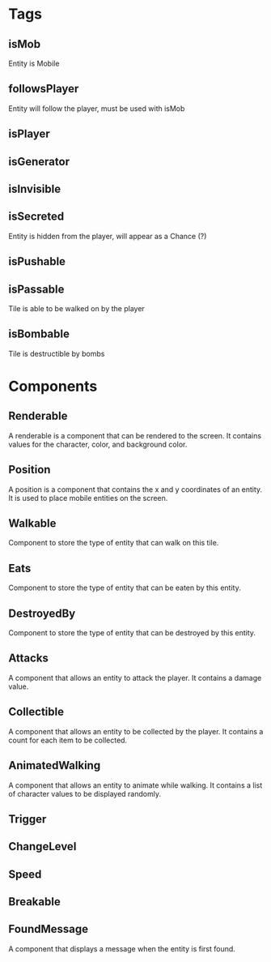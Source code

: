 # Tags

## isMob

Entity is Mobile

## followsPlayer

Entity will follow the player, must be used with isMob

## isPlayer

## isGenerator

## isInvisible

## isSecreted

Entity is hidden from the player, will appear as a Chance (?)

## isPushable

## isPassable
Tile is able to be walked on by the player

## isBombable

Tile is destructible by bombs

# Components

## Renderable

A renderable is a component that can be rendered to the screen.  It contains values for the character, color, and background color.

## Position

A position is a component that contains the x and y coordinates of an entity.  It is used to place mobile entities on the screen.

##  Walkable

Component to store the type of entity that can walk on this tile.

##  Eats

Component to store the type of entity that can be eaten by this entity.

##  DestroyedBy

Component to store the type of entity that can be destroyed by this entity.

##  Attacks

A component that allows an entity to attack the player.  It contains a damage value.

##  Collectible

A component that allows an entity to be collected by the player.  It contains a count for each item to be collected.

##  AnimatedWalking

A component that allows an entity to animate while walking.  It contains a list of character values to be displayed randomly.

##  Trigger

##  ChangeLevel

##  Speed

##  Breakable

##  FoundMessage

A component that displays a message when the entity is first found.
